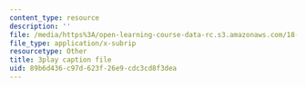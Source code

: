 ```yaml
---
content_type: resource
description: ''
file: /media/https%3A/open-learning-course-data-rc.s3.amazonaws.com/18-404j-theory-of-computation-fall-2020/89b6d436c97d623f26e9cdc3cd8f3dea_N28g_YBXY8Y.srt
file_type: application/x-subrip
resourcetype: Other
title: 3play caption file
uid: 89b6d436-c97d-623f-26e9-cdc3cd8f3dea
---
```

